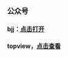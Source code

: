 
### 公众号

#### bjj：[点击打开](https://www.zhihu.com/people/ge-bu-wan-de-jiu-cai-82/pins)

#### topview，[点击查看](https://www.zhihu.com/people/topview_skyfall/posts)
